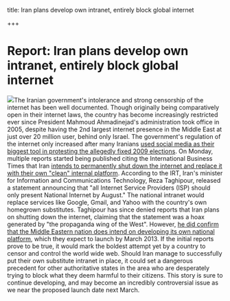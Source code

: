 title: Iran plans develop own intranet, entirely block global internet

+++


# Report: Iran plans develop own intranet, entirely block global internet

![](http://images.businessweek.com/cms/2012-04-11/0411_iraninternet_630x420.jpg)The Iranian government's intolerance and strong censorship of the internet has been well documented. Though originally being comparatively open in their internet laws, the country has become increasingly restricted ever since President Mahmoud Ahmadinejad's administration took office in 2005, despite having the 2nd largest internet presence in the Middle East at just over 20 million user, behind only Israel. The government's regulation of the internet only increased after many Iranians [used social media as their biggest tool in protesting the allegedly fixed 2009 elections](http://www.cbsnews.com/2100-205_162-5090788.html). On Monday, multiple reports started being published citing the International Business Times that Iran [intends to permanently shut down the internet and replace it with their own "clean" internal platform](http://www.ibtimes.com/articles/325415/20120409/iran-internet-intranet-censorhip-freedom-tehran-google.htm). According to the IRT, Iran's minister for Information and Communications Technology, Reza Taghipour, released a statement announcing that "all Internet Service Providers (ISP) should only present National Internet by August." The national intranet would replace services like Google, Gmail, and Yahoo with the country's own homegrown substitutes.  Taghipour has since denied reports that Iran plans on shutting down the internet, claiming that the statement was a hoax generated by "the propaganda wing of the West". However, [he did confirm that the Middle Eastern nation does intend on developing its own national platform](http://mashable.com/2012/04/10/iran-internet-access/), which they expect to launch by March 2013. If the initial reports prove to be true, it would mark the boldest attempt yet by a country to censor and control the world wide web. Should Iran manage to successfully put their own substitute intranet in place, it could set a dangerous precedent for other authoritative states in the area who are desperately trying to block what they deem harmful to their citizens. This story is sure to continue developing, and may become an incredibly controversial issue as we near the proposed launch date next March.

